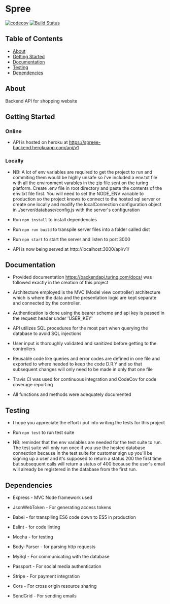 # Spree

[![codecov](https://codecov.io/gh/Dsalz/turingBackend/branch/develop/graph/badge.svg?token=BdOumjFaKT)](https://codecov.io/gh/Dsalz/turingBackend) [![Build Status](https://travis-ci.com/Dsalz/turingBackend.svg?token=qNmHgqwZcXDPqxv9epgB&branch=develop)](https://travis-ci.com/Dsalz/turingBackend)

## Table of Contents

* [About](#about)
* [Getting Started](#gettingstarted)
* [Documentation](#documentation)
* [Testing](#testing)
* [Dependencies](#dependencies)

## About

Backend API for shopping website

## Getting Started

### Online

* API is hosted on heroku at https://spreee-backend.herokuapp.com/api/v1

### Locally

* NB: A lot of env variables are required to get the project to run and commiting them would be highly unsafe so i've included a env.txt file with all the environment varables in the zip file sent on the turing platform. Create .env file in root directory and paste the contents of the env.txt file first.  You will need to set the NODE_ENV variable to production so the project knows to connect to the hosted sql server or create one locally and modify the localConnection configuration object in ./server/database/config.js with the server's configuration

* Run ```npm install``` to install dependencies

* Run ```npm run build``` to transpile server files into a folder called dist

* Run ```npm start``` to start the server and listen to port 3000

* API is now being served at http://localhost:3000/api/v1/

## Documentation

* Provided documentation https://backendapi.turing.com/docs/ was followed exactly in the creation of this project

* Architecture employed is the MVC (Model view controller) architecture which is where the data and the presentation logic are kept separate and connected by the controller.

* Authentication is done using the bearer scheme and api key is passed in the request header under 'USER_KEY'

* API utilizes SQL procedures for the most part when querying the database to avoid SQL injections

* User input is thoroughly validated and sanitized before getting to the controllers

* Reusable code like queries and error codes are defined in one file and exported to where needed to keep the code D.R.Y and so that subsequent changes will only need to be made in only that one file

* Travis CI was used for continuous integration and CodeCov for code coverage reporting

* All functions and methods were adequately documented

## Testing

* I hope you appreciate the effort i put into writing the tests for this project

* Run ```npm test``` to run test suite

* NB: reminder that the env variables are needed for the test suite to run. The test suite will only run once if you use the hosted database connection because in the test suite for customer sign up you'll be signing up a user and it's supposed to return a status 200 the first time but subsequent calls will return a status of 400 because the user's email will already be registered in the database from the first run.

## Dependencies

* Express - MVC Node framework used

* JsonWebToken - For generating access tokens

* Babel - for transpiling ES6 code down to ES5 in production

* Eslint - for code linting

* Mocha - for testing

* Body-Parser - for parsing http requests

* MySql - For communicating with the database

* Passport - For social media authentication

* Stripe - For payment integration

* Cors - For cross origin resource sharing

* SendGrid - For sending emails